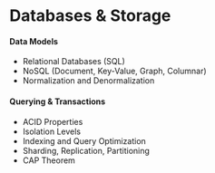 # Databases & Storage

#### Data Models

* Relational Databases (SQL)
* NoSQL (Document, Key-Value, Graph, Columnar)
* Normalization and Denormalization

#### Querying & Transactions

* ACID Properties
* Isolation Levels
* Indexing and Query Optimization
* Sharding, Replication, Partitioning
* CAP Theorem
